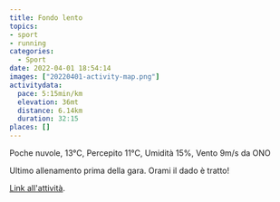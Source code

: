 ```yaml
---
title: Fondo lento
topics:
- sport
- running
categories: 
  - Sport
date: 2022-04-01 18:54:14
images: ["20220401-activity-map.png"]
activitydata:
  pace: 5:15min/km
  elevation: 36mt
  distance: 6.14km
  duration: 32:15
places: []
---
```


Poche nuvole, 13°C, Percepito 11°C, Umidità 15%, Vento 9m/s da ONO

<!--more-->

Ultimo allenamento prima della gara. Orami il dado è tratto!

<!-- {{< figure src="20220401-activity-map.png" title="map" >}} -->

<!-- {% strava id:6916674919 embedId:4924780a70f6d8149a9d6def696bc5ce0529a945 %} -->

[Link all'attività](https://strava.com/activities/6916674919).
